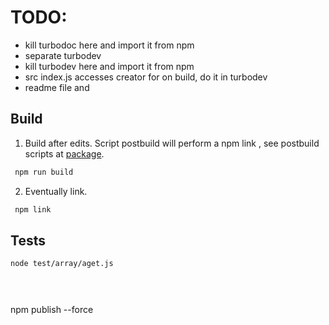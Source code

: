 
# TODO: 
- kill turbodoc here and import it from npm 
- separate turbodev 
- kill turbodev here and import it from npm 
- src index.js accesses creator for on build, do it in turbodev
- readme file and
 
 

##   Build 
1. Build after edits.
Script postbuild will perform a npm link , see postbuild scripts at [package](./package.json).
  ```bash
   npm run build
   ```
2. Eventually link.
  ```bash
   npm link
   ```

 
## Tests 

```bash
node test/array/aget.js 


 

```




npm publish --force